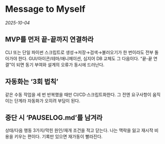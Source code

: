 # Message to Myself

*2025-10-04*

## MVP를 먼저 끝-끝까지 연결하라
CLI 또는 단일 파이썬 스크립트로 생성→저장→검색→불러오기가 한 번이라도 전부 돌아가야 한다. GUI/아이콘/테마/애니메이션, 심지어 DB 교체도 그 다음이다. “끝-끝 연결”이 되면 동기 부여와 설계의 오류가 동시에 드러난다.

## 자동화는 ‘3회 법칙’
같은 수동 작업을 세 번 반복했을 때만 CI/CD·스크립트화한다. 그 전엔 요구사항이 움직이는 단계라 자동화가 오히려 부담이 된다.

## 중단 시 ‘PAUSELOG.md’를 남겨라
상태/다음 행동 3가지/막힌 원인/재개 조건을 적고 닫는다. 나는 맥락을 잃고 재시작 비용을 키우는 편이다. 기록만 있으면 재가동이 빨라진다.
